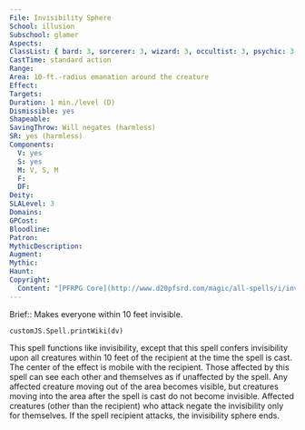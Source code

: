 ```yaml
---
File: Invisibility Sphere
School: illusion
Subschool: glamer
Aspects: 
ClassList: { bard: 3, sorcerer: 3, wizard: 3, occultist: 3, psychic: 3, mesmerist: 3, unchained summoner: 3 }
CastTime: standard action
Range: 
Area: 10-ft.-radius emanation around the creature
Effect: 
Targets: 
Duration: 1 min./level (D)
Dismissible: yes
Shapeable: 
SavingThrow: Will negates (harmless)
SR: yes (harmless)
Components:
  V: yes
  S: yes
  M: V, S, M
  F: 
  DF: 
Deity: 
SLALevel: 3
Domains: 
GPCost: 
Bloodline: 
Patron: 
MythicDescription: 
Augment: 
Mythic: 
Haunt: 
Copyright:
  Content: "[PFRPG Core](http://www.d20pfsrd.com/magic/all-spells/i/invisibility-sphere)"
---
```

Brief:: Makes everyone within 10 feet invisible.

```dataviewjs
customJS.Spell.printWiki(dv)
```

This spell functions like invisibility, except that this spell confers invisibility upon all creatures within 10 feet of the recipient at the time the spell is cast. The center of the effect is mobile with the recipient.  Those affected by this spell can see each other and themselves as if unaffected by the spell. Any affected creature moving out of the area becomes visible, but creatures moving into the area after the spell is cast do not become invisible.  Affected creatures (other than the recipient) who attack negate the invisibility only for themselves. If the spell recipient attacks, the invisibility sphere ends.
